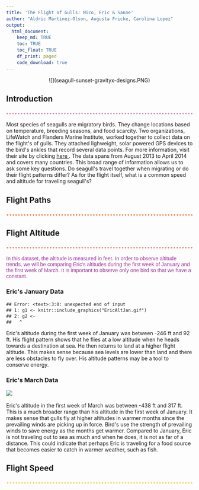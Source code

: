 ```yaml
---
title: 'The Flight of Gulls: Nico, Eric & Sanne'
author: "Aldric Martinez-Olson, Augusta Fricke, Carolina Lopez"
output: 
  html_document:
    keep_md: TRUE
    toc: TRUE
    toc_float: TRUE
    df_print: paged
    code_download: true
---
```

<center>![](seagull-sunset-gravityx-designs.PNG)</center>









## Introduction
![](purpledots.PNG)

Most species of seagulls are migratory birds. They change locations based on temperature, breeding seasons, and food scarcity. Two organizations, LifeWatch and Flanders Marine Institute, worked together to collect data on the flight's of gulls. They attached lighweight, solar powered GPS devices to the bird's ankles that record several data points. For more information, visit their site by clicking [here ](https://oscibio.inbo.be/blog/bird-tracking-data-published/). 
The data spans from August 2013 to April 2014 and covers many countries. This broad range of information allows us to ask some key questions. Do seagull's travel together when migrating or do their flight patterns differ? As for the flight itself, what is a common speed and altitude for traveling seagull's? 

## Flight Paths
![](orangedots.PNG)

## Flight Altitude
![](rosedots.PNG)

 <p style="font-family: Helvetica, Sans-serif;color:#993399">In this dataset, the altitude is measured in feet. In order to observe altitude trends, we will be comparing Eric's altitudes during the first week of January and the first week of March. It is important to observe only one bird so that we have a constant.</p>
  
### Eric's January Data






```
## Error: <text>:3:0: unexpected end of input
## 1: g1 <- knitr::include_graphics("EricAltJan.gif")
## 2: g2 <- 
##   ^
```

Eric's altitude during the first week of January was between -246 ft and 92 ft. His flight pattern shows that he flies at a low altitude when he heads towards a destination at sea. He then returns to land at a higher flight altitude. This makes sense because sea levels are lower than land and there are less obstacles to fly over. His altitude patterns may be a tool to conserve energy.

### Eric's March Data





![](EricAltMarch.gif)<!-- -->

Eric's altitude in the first week of March was between -438 ft and 317 ft. This is a much broader range than his altitude in the first week of January. It makes sense that gulls fly at higher altitudes in warmer months since the prevailing winds are picking up in force. Bird's use the strength of prevailing winds to save energy as the months get warmer. Compared to January, Eric is not traveling out to sea as much and when he does, it is not as far of a distance. This could indicate that perhaps Eric is traveling for a food source that becomes easier to catch in warmer weather, such as fish. 

## Flight Speed
![](yellowdots.PNG)
